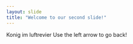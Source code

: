 ```yaml
---
layout: slide
title: "Welcome to our second slide!"
---
```

Konig im luftrevier
Use the left arrow to go back!
